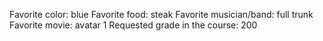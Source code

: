 Favorite color: blue 
Favorite food: steak
Favorite musician/band: full trunk 
Favorite movie: avatar 1
Requested grade in the course: 200 
